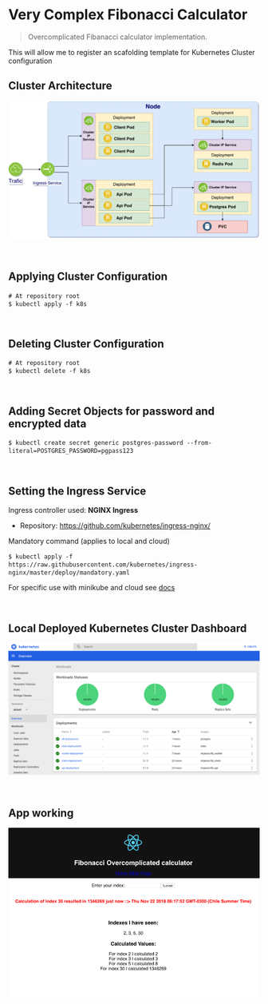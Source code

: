 # Very Complex Fibonacci Calculator

> Overcomplicated Fibanacci calculator implementation.

This will allow me to register an scafolding template for Kubernetes Cluster configuration

## Cluster Architecture

![Architecture Diagram](./fib_calculator_architecture.png)

<br />

## Applying Cluster Configuration

```shell
# At repository root
$ kubectl apply -f k8s
```

<br />

## Deleting Cluster Configuration

```shell
# At repository root
$ kubectl delete -f k8s
```

<br />

## Adding Secret Objects for password and encrypted data

```shell
$ kubectl create secret generic postgres-password --from-literal=POSTGRES_PASSWORD=pgpass123
```

<br />

## Setting the Ingress Service

Ingress controller used: __NGINX Ingress__

* Repository: https://github.com/kubernetes/ingress-nginx/

Mandatory command (applies to local and cloud)

```shell
$ kubectl apply -f https://raw.githubusercontent.com/kubernetes/ingress-nginx/master/deploy/mandatory.yaml
```

For specific use with minikube and cloud see [docs](https://kubernetes.github.io/ingress-nginx/deploy/)

<br />

## Local Deployed Kubernetes Cluster Dashboard

![Minikube Dashboard](./minikube_dashboard.png)

<br />

## App working

![App working screenshot](./app_working_screenshot.png)

<br />